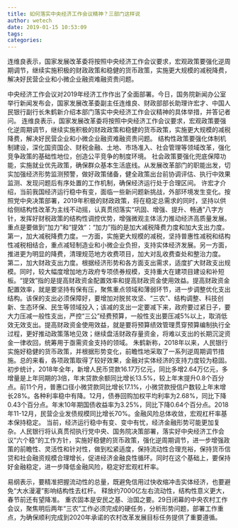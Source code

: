 ```yaml
---
title: 如何落实中央经济工作会议精神？三部门这样说
author: wetech
date: 2019-01-15 10:53:09
tags: 
categories: 
---
```

连维良表示，国家发展改革委将按照中央经济工作会议要求，宏观政策要强化逆周期调节，继续实施积极的财政政策和稳健的货币政策，实施更大规模的减税降费，解决好民营企业和小微企业融资难融资贵问题。
<!-- more -->
中央经济工作会议对2019年经济工作作出了全面部署。今日，国务院新闻办公室举行新闻发布会，国家发展改革委副主任连维良、财政部部长助理许宏才、中国人民银行副行长朱鹤新介绍本部门落实中央经济工作会议精神的具体举措，并答记者问。
连维良表示，国家发展改革委将按照中央经济工作会议要求，宏观政策要强化逆周期调节，继续实施积极的财政政策和稳健的货币政策，实施更大规模的减税降费，解决好民营企业和小微企业融资难融资贵问题。
结构性政策要强化体制机制建设，深化国资国企、财税金融、土地、市场准入、社会管理等领域改革，强化竞争政策的基础性地位，创造公平竞争的制度环境。
社会政策要强化兜底保障功能，实施就业优先政策，确保群众基本生活底线。从发展改革部门的职能出发，切实加强经济形势监测预警，做好政策储备，健全政策出台前协调评估、执行中效果监测、发现问题后有序处置的工作机制，确保经济运行处于合理区间。
许宏才介绍，当前我国经济运行稳中有变，面临一些新问题新挑战，外部环境发生变化。按照党中央决策部署，2019年积极的财政政策，将在稳定总需求的同时，坚持以供给侧结构性改革为主线不动摇，认真贯彻落实“巩固、增强、提升、畅通”八字方针，发挥好财税政策的结构性调控优势，增强微观主体活力推动经济高质量发展。重点是要做到“加力”和“提效”：“加力”指的是加大减税降费力度和加大支出力度。
第一，加大减税降费力度。一方面，实施更大规模的减税，坚持普惠性减税和结构性减税相结合，重点减轻制造业和小微企业负担，支持实体经济发展。另一方面，推进更为明显的降费，清理规范地方收费项目，加大对乱收费查处和整治力度。
第二，加大财政支出力度。根据经济形势和各方面支出需求，适度扩大财政支出规模。同时，较大幅度增加地方政府专项债券规模，支持重大在建项目建设和补短板。“提效”指的是提高财政资金配置效率和提高财政资金使用效益。提高财政资金配置效率，就是要坚持有保有压，聚焦重点领域和薄弱环节，进一步调整优化支出结构。该保的支出必须保障好，要增加对脱贫攻坚、“三农”、结构调整、科技创新、生态环保、民生等领域投入；该减的支出一定要减下来，政府要过紧日子，要大力压减一般性支出，严控“三公”经费预算，一般性支出要压减5%以上，取消低效无效支出。提高财政资金使用效益，就是要将预算绩效管理贯穿预算编制执行全过程，更好推动政策落地见效；继续盘活财政存量资金，将难以支出的长期沉淀资金一律收回，统筹用于亟需资金支持的领域。
朱鹤新称，2018年以来，人民银行实施好稳健的货币政策，并根据形势变化，前瞻性地采取了一系列逆周期调节措施。总的来看，各项政策取得了较好效果，金融对实体经济的支持力度较为稳固。初步统计，2018年全年，新增人民币贷款16.17万亿元，同比多增2.64万亿元，多增量是上年同期的3倍，年末贷款余额同比增长13.5%，较上年末提升0.8个百分点。前11个月，普惠口径小微贷款同比增长17.1%，小微贷款授信户数较上年末增长28%。各种利率稳中有降。12月，债券回购加权平均利率为2.68%，同比下降0.43个百分点。年末10年期国债收益率为3.25%，同比下降0.64个百分点。2018年11-12月，民营企业发债规模同比增长70%。金融风险总体收敛，宏观杠杆率基本保持稳定。
当前，经济运行稳中有变、变中有忧，经济金融形势可能更加复杂。人民银行将认真贯彻执行党中央、国务院决策部署，落实好中央经济工作会议“六个稳”的工作方针，实施好稳健的货币政策，强化逆周期调节，进一步增强政策的前瞻性、灵活性和针对性，做到松紧适度，保持流动性合理充裕，保持货币信贷和社会融资规模合理增长，促进经济金融良性循环。同时在这个基础上，要保持好金融稳定，进一步降低金融风险，稳定好宏观杠杆率。
 
 
易纲表示，要精准把握流动性的总量，既避免信用过快收缩冲击实体经济，也要避免“大水漫灌”影响结构性去杠杆。
释放约7000亿左右流动性，结构性意义更大，春节前还有望降准。
重农固本是安民之基、治国之要。29日闭幕的中央农村工作会议，聚焦明后两年“三农”工作必须完成的硬任务，分析形势问题，部署工作重点，为确保顺利完成到2020年承诺的农村改革发展目标任务提供了重要遵循。
